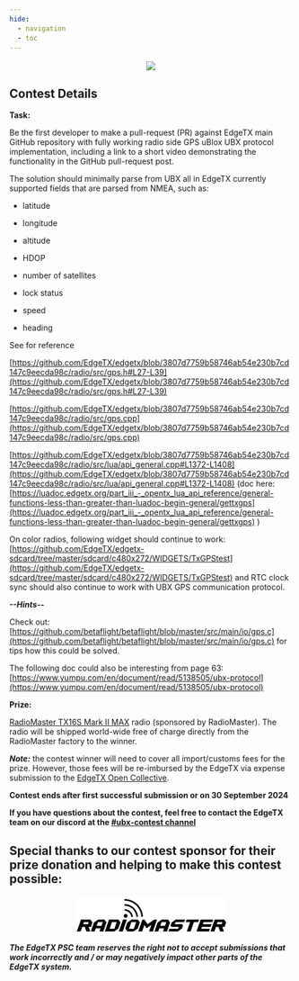 ```yaml
---
hide:
  - navigation
  - toc
---
```


<p></p> 
<p align="center">
<a><img src="/assets/UBXContestPoster.jpg?raw=true" align="center" width="497"></a>
</P>


## **Contest Details**

**Task:**

Be the first developer to make a pull-request (PR) against EdgeTX main GitHub repository with fully working radio side GPS uBlox UBX protocol implementation, including a link to a short video demonstrating the functionality in the GitHub pull-request post.

The solution should minimally parse from UBX all in EdgeTX currently supported fields that are parsed from NMEA, such as: 

* latitude

* longitude

* altitude

* HDOP

* number of satellites

* lock status

* speed

* heading

See for reference

[https://github.com/EdgeTX/edgetx/blob/3807d7759b58746ab54e230b7cd147c9eecda98c/radio/src/gps.h#L27-L39](https://github.com/EdgeTX/edgetx/blob/3807d7759b58746ab54e230b7cd147c9eecda98c/radio/src/gps.h#L27-L39)


[https://github.com/EdgeTX/edgetx/blob/3807d7759b58746ab54e230b7cd147c9eecda98c/radio/src/gps.cpp](https://github.com/EdgeTX/edgetx/blob/3807d7759b58746ab54e230b7cd147c9eecda98c/radio/src/gps.cpp)


[https://github.com/EdgeTX/edgetx/blob/3807d7759b58746ab54e230b7cd147c9eecda98c/radio/src/lua/api_general.cpp#L1372-L1408](https://github.com/EdgeTX/edgetx/blob/3807d7759b58746ab54e230b7cd147c9eecda98c/radio/src/lua/api_general.cpp#L1372-L1408)
(doc here: [https://luadoc.edgetx.org/part_iii_-_opentx_lua_api_reference/general-functions-less-than-greater-than-luadoc-begin-general/gettxgps](https://luadoc.edgetx.org/part_iii_-_opentx_lua_api_reference/general-functions-less-than-greater-than-luadoc-begin-general/gettxgps) )


On color radios, following widget should continue to work: [https://github.com/EdgeTX/edgetx-sdcard/tree/master/sdcard/c480x272/WIDGETS/TxGPStest](https://github.com/EdgeTX/edgetx-sdcard/tree/master/sdcard/c480x272/WIDGETS/TxGPStest) and RTC clock sync should also continue to work with UBX GPS communication protocol.


***--Hints--***

Check out: [https://github.com/betaflight/betaflight/blob/master/src/main/io/gps.c](https://github.com/betaflight/betaflight/blob/master/src/main/io/gps.c) for tips how this could be solved. 

The following doc could also be interesting from page 63: [https://www.yumpu.com/en/document/read/5138505/ubx-protocol](https://www.yumpu.com/en/document/read/5138505/ubx-protocol)


**Prize:**

[RadioMaster TX16S Mark II MAX](https://www.radiomasterrc.com/products/tx16s-mark-ii-max-radio-controller) radio (sponsored by RadioMaster). The radio will be shipped world-wide free of charge directly from the RadioMaster factory to the winner.

***Note:*** the contest winner will need to cover all import/customs fees for the prize. However, those fees will be re-imbursed by the EdgeTX via expense submission to the [EdgeTX Open Collective](https://opencollective.com/edgetx/expenses/new).


**Contest ends after first successful submission or on 30 September 2024**


**If you have questions about the contest, feel free to contact the EdgeTX team on our discord at the [#ubx-contest channel](https://discord.com/channels/839849772864503828/1210916167976361984)**



## **Special thanks to our contest sponsor for their prize donation and helping to make this contest possible:**

<p></p> 
<p align="center">
<a href="https://www.radiomasterrc.com/" target="_blank"><img src="/assets/RadioMasterLogo.png?raw=true" align="center" width="270"></a>
</P>


***The EdgeTX PSC team reserves the right not to accept submissions that work incorrectly and / or may negatively impact other parts of the EdgeTX system.***

 








